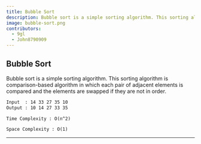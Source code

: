 ```yaml
---
title: Bubble Sort
description: Bubble sort is a simple sorting algorithm. This sorting algorithm is comparison-based algorithm in which each pair of adjacent elements is compared and the elements are swapped if they are not in order.
image: bubble-sort.png
contributors:
  - 9gl
  - John8790909
---
```


## Bubble Sort

Bubble sort is a simple sorting algorithm. This sorting algorithm is comparison-based algorithm in which each pair of adjacent elements is compared and the elements are swapped if they are not in order.

```txt
Input  : 14 33 27 35 10
Output : 10 14 27 33 35
```

```txt
Time Complexity : O(n^2)
```

```txt
Space Complexity : O(1)
```

---
